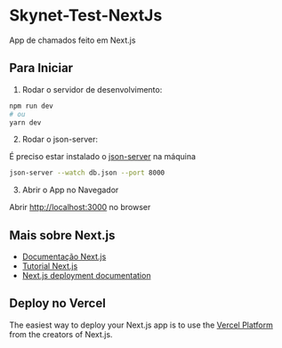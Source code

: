 # Skynet-Test-NextJs
App de chamados feito em Next.js

## Para Iniciar

1. Rodar o servidor de desenvolvimento:

```bash
npm run dev
# ou
yarn dev
```

2. Rodar o json-server:

É preciso estar instalado o [json-server](https://www.npmjs.com/package/json-server) na máquina

```bash
json-server --watch db.json --port 8000
```

3. Abrir o App no Navegador

Abrir [http://localhost:3000](http://localhost:3000) no browser

## Mais sobre Next.js

- [Documentação Next.js](https://nextjs.org/docs)
- [Tutorial Next.js](https://nextjs.org/learn)
- [Next.js deployment documentation](https://nextjs.org/docs/deployment)

## Deploy no Vercel

The easiest way to deploy your Next.js app is to use the [Vercel Platform](https://vercel.com/new?utm_medium=default-template&filter=next.js&utm_source=create-next-app&utm_campaign=create-next-app-readme) from the creators of Next.js.